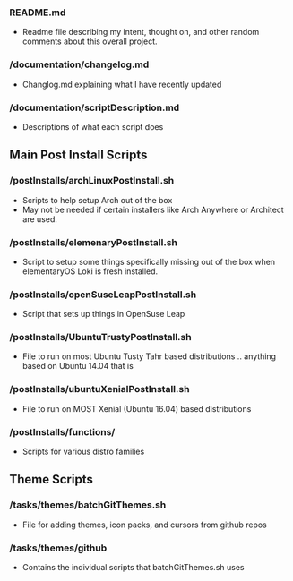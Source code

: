 
### README.md
- Readme file describing my intent, thought on, and other random comments about this overall project.


### /documentation/changelog.md
- Changlog.md explaining what I have recently updated

### /documentation/scriptDescription.md
-  Descriptions of what each script does

## Main Post Install Scripts
###  /postInstalls/archLinuxPostInstall.sh
-  Scripts to help setup Arch out of the box
  -  May not be needed if certain installers like Arch Anywhere or Architect are used.

###  /postInstalls/elemenaryPostInstall.sh
  - Script to setup some things specifically missing out of the box when elementaryOS Loki is fresh installed.

###  /postInstalls/openSuseLeapPostInstall.sh
-  Script that sets up things in OpenSuse Leap

###  /postInstalls/UbuntuTrustyPostInstall.sh
- File to run on most Ubuntu Tusty Tahr based distributions .. anything based on Ubuntu 14.04 that is

###  /postInstalls/ubuntuXenialPostInstall.sh
- File to run on MOST Xenial (Ubuntu 16.04) based distributions

### /postInstalls/functions/
-  Scripts for various distro families  


## Theme Scripts
###  /tasks/themes/batchGitThemes.sh
  - File for adding themes, icon packs, and cursors from github repos

### /tasks/themes/github
  - Contains the individual scripts that batchGitThemes.sh uses
